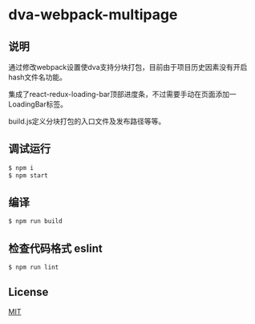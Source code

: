 # dva-webpack-multipage

## 说明

通过修改webpack设置使dva支持分块打包，目前由于项目历史因素没有开启hash文件名功能。

集成了react-redux-loading-bar顶部进度条，不过需要手动在页面添加一LoadingBar标签。

build.js定义分块打包的入口文件及发布路径等等。

## 调试运行
```bash
$ npm i
$ npm start
```
## 编译
```bash
$ npm run build
```
## 检查代码格式 eslint
```bash
$ npm run lint
```

## License

[MIT](https://tldrlegal.com/license/mit-license)